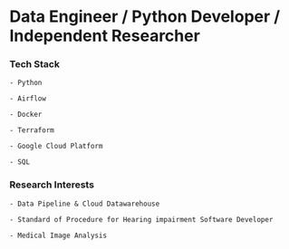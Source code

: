 # Data Engineer / Python Developer / Independent Researcher

### Tech Stack

    - Python
    
    - Airflow
    
    - Docker
    
    - Terraform
    
    - Google Cloud Platform
    
    - SQL

### Research Interests

    - Data Pipeline & Cloud Datawarehouse
    
    - Standard of Procedure for Hearing impairment Software Developer

    - Medical Image Analysis
